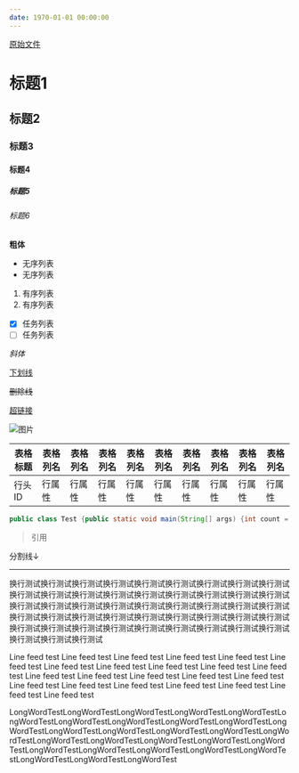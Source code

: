 ```yaml
---
date: 1970-01-01 00:00:00
---
```

<a charset="utf-8" href="https://raw.githubusercontent.com/lisnote/lisnote.github.io/dev/articles/markdown基础语法与测试.md">原始文件</a>

# 标题1

## 标题2

### 标题3

#### 标题4

##### 标题5

###### 标题6

**粗体**

* 无序列表
* 无序列表

1. 有序列表
2. 有序列表

- [x] 任务列表
- [ ] 任务列表

*斜体*

<u>下划线</u>

~~删除线~~

[超链接](https://lisnote.com)

![图片](assets/markdown基础语法与测试.md/background.jpg)

| 表格标题 | 表格列名 | 表格列名 | 表格列名 | 表格列名 | 表格列名 | 表格列名 | 表格列名 | 表格列名 | 表格列名 |
| -------- | -------- | -------- | -------- | -------- | -------- | -------- | -------- | -------- | -------- |
| 行头ID   | 行属性   | 行属性   | 行属性   | 行属性   | 行属性   | 行属性   | 行属性   | 行属性   | 行属性   |

```java
public class Test {public static void main(String[] args) {int count = 0;for (int num = 0; num < Math.pow(3, 4); num++) {Set<Integer> set = new HashSet<>();for (int base = (int)Math.pow(3,3);base>=1;base/=3){set.add(num/base%3);}if (set.size() == 3) count++;}System.out.println(count+" "+Math.pow(3,4));}}
```

> 引用

分割线↓

---

 

换行测试换行测试换行测试换行测试换行测试换行测试换行测试换行测试换行测试换行测试换行测试换行测试换行测试换行测试换行测试换行测试换行测试换行测试换行测试换行测试换行测试换行测试换行测试换行测试换行测试换行测试换行测试换行测试换行测试换行测试换行测试换行测试换行测试换行测试换行测试换行测试换行测试换行测试换行测试换行测试换行测试换行测试换行测试换行测试换行测试换行测试换行测试换行测试

Line feed test Line feed test Line feed test Line feed test Line feed test Line feed test Line feed test Line feed test Line feed test Line feed test Line feed test Line feed test Line feed test Line feed test Line feed test Line feed test Line feed test Line feed test Line feed test Line feed test Line feed test Line feed test Line feed test 

LongWordTestLongWordTestLongWordTestLongWordTestLongWordTestLongWordTestLongWordTestLongWordTestLongWordTestLongWordTestLongWordTestLongWordTestLongWordTestLongWordTestLongWordTestLongWordTestLongWordTestLongWordTestLongWordTestLongWordTestLongWordTestLongWordTestLongWordTestLongWordTestLongWordTestLongWordTestLongWordTestLongWordTestLongWordTest